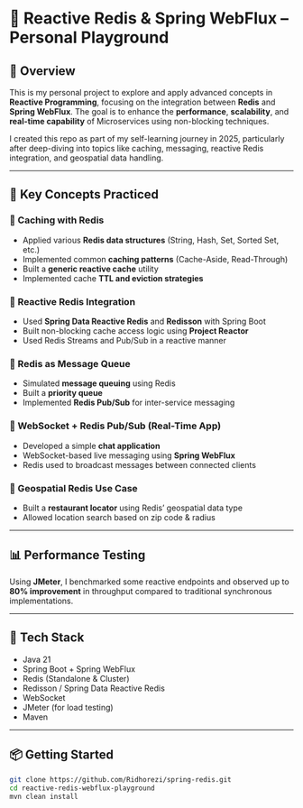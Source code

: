 # 🚀 Reactive Redis & Spring WebFlux – Personal Playground

## 📘 Overview

This is my personal project to explore and apply advanced concepts in **Reactive Programming**, focusing on the integration between **Redis** and **Spring WebFlux**. The goal is to enhance the **performance**, **scalability**, and **real-time capability** of Microservices using non-blocking techniques.

I created this repo as part of my self-learning journey in 2025, particularly after deep-diving into topics like caching, messaging, reactive Redis integration, and geospatial data handling.

---

## 🎯 Key Concepts Practiced

### 🔹 Caching with Redis
- Applied various **Redis data structures** (String, Hash, Set, Sorted Set, etc.)
- Implemented common **caching patterns** (Cache-Aside, Read-Through)
- Built a **generic reactive cache** utility
- Implemented cache **TTL and eviction strategies**

### 🔹 Reactive Redis Integration
- Used **Spring Data Reactive Redis** and **Redisson** with Spring Boot
- Built non-blocking cache access logic using **Project Reactor**
- Used Redis Streams and Pub/Sub in a reactive manner

### 🔹 Redis as Message Queue
- Simulated **message queuing** using Redis
- Built a **priority queue**
- Implemented **Redis Pub/Sub** for inter-service messaging

### 🔹 WebSocket + Redis Pub/Sub (Real-Time App)
- Developed a simple **chat application**
- WebSocket-based live messaging using **Spring WebFlux**
- Redis used to broadcast messages between connected clients

### 🔹 Geospatial Redis Use Case
- Built a **restaurant locator** using Redis’ geospatial data type
- Allowed location search based on zip code & radius

---

## 📊 Performance Testing
Using **JMeter**, I benchmarked some reactive endpoints and observed up to **80% improvement** in throughput compared to traditional synchronous implementations.

---

## 🧰 Tech Stack

- Java 21
- Spring Boot + Spring WebFlux
- Redis (Standalone & Cluster)
- Redisson / Spring Data Reactive Redis
- WebSocket
- JMeter (for load testing)
- Maven

---

## 📦 Getting Started

```bash
git clone https://github.com/Ridhorezi/spring-redis.git
cd reactive-redis-webflux-playground
mvn clean install
